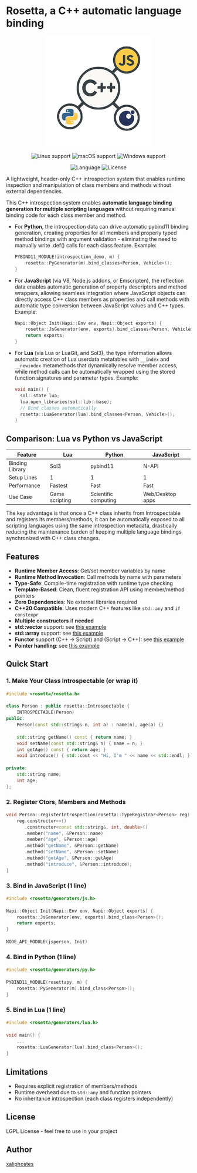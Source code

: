 # Rosetta, a C++ automatic language binding

<p align="center">
  <img src="media/logo.png" alt="Logo rosetta" width="300">
</p>

<p align="center">
  <img src="https://img.shields.io/static/v1?label=Linux&logo=linux&logoColor=white&message=support&color=success" alt="Linux support">
  <img src="https://img.shields.io/static/v1?label=macOS&logo=apple&logoColor=white&message=support&color=success" alt="macOS support">
  <img src="https://img.shields.io/static/v1?label=Windows&logo=windows&logoColor=white&message=support&color=sucess" alt="Windows support">
</p>

<p align="center">
  <img src="https://img.shields.io/badge/C%2B%2B-20+-blue.svg" alt="Language">
  <img src="https://img.shields.io/badge/license-LGPL-blue.svg" alt="License">
</p>

A lightweight, header-only C++ introspection system that enables runtime inspection and manipulation of class members and methods without external dependencies.

This C++ introspection system enables **automatic language binding generation for multiple scripting languages** without requiring manual binding code for each class member and method.

- For **Python**, the introspection data can drive automatic pybind11 binding generation, creating properties for all members and properly typed method bindings with argument validation - eliminating the need to manually write .def() calls for each class feature. Example:
  ```cpp
  PYBIND11_MODULE(introspection_demo, m) {
      rosetta::PyGenerator(m).bind_classes<Person, Vehicle>();
  }
  ```

- For **JavaScript** (via V8, Node.js addons, or Emscripten), the reflection data enables automatic generation of property descriptors and method wrappers, allowing seamless integration where JavaScript objects can directly access C++ class members as properties and call methods with automatic type conversion between JavaScript values and C++ types. Example:
  ```cpp
  Napi::Object Init(Napi::Env env, Napi::Object exports) {
      rosetta::JsGenerator(env, exports).bind_classes<Person, Vehicle>();
      return exports;
  }
  ```

- For **Lua** (via Lua or LuaGit, and Sol3), the type information allows automatic creation of Lua userdata metatables with `__index` and `__newindex` metamethods that dynamically resolve member access, while method calls can be automatically wrapped using the stored function signatures and parameter types. Example:
  ```cpp
  void main() {
    sol::state lua;
    lua.open_libraries(sol::lib::base);    
    // Bind classes automatically
    rosetta::LuaGenerator(lua).bind_classes<Person, Vehicle>();
  }
  ```


## Comparison: Lua vs Python vs JavaScript

| Feature | Lua | Python | JavaScript |
|---------|-----|--------|------------|
| Binding Library | Sol3 | pybind11 | N-API |
| Setup Lines | 1 | 1 | 1 |
| Performance | Fastest | Fast | Fast |
| Use Case | Game scripting | Scientific computing | Web/Desktop apps |

The key advantage is that once a C++ class inherits from Introspectable and registers its members/methods, it can be automatically exposed to all scripting languages using the same introspection metadata, drastically reducing the maintenance burden of keeping multiple language bindings synchronized with C++ class changes.

## Features

- **Runtime Member Access**: Get/set member variables by name
- **Runtime Method Invocation**: Call methods by name with parameters
- **Type-Safe**: Compile-time registration with runtime type checking
- **Template-Based**: Clean, fluent registration API using member/method pointers
- **Zero Dependencies**: No external libraries required
- **C++20 Compatible**: Uses modern C++ features like `std::any` and `if constexpr`
- **Multiple constructors** if **needed**
- **std::vector** support: see [this example](./examples/javascript/vector)
- **std::array** support: see [this example](./examples/javascript/array)
- **Functor** support (C++ → Script) and (Script → C++): see [this example](./examples/javascript/functors)
- **Pointer handling**: see [this example](./examples/javascript/classes)

## Quick Start

### 1. Make Your Class Introspectable (or wrap it)

```cpp
#include <rosetta/rosetta.h>

class Person : public rosetta::Introspectable {
    INTROSPECTABLE(Person)    
public:
    Person(const std::string& n, int a) : name(n), age(a) {}
    
    std::string getName() const { return name; }
    void setName(const std::string& n) { name = n; }
    int getAge() const { return age; }
    void introduce() { std::cout << "Hi, I'm " << name << std::endl; }

private:
    std::string name;
    int age;
};
```

### 2. Register Ctors, Members and Methods

```cpp
void Person::registerIntrospection(rosetta::TypeRegistrar<Person> reg) {
    reg.constructor<>()
       .constructor<const std::string&, int, double>()
       .member("name", &Person::name)
       .member("age", &Person::age)
       .method("getName", &Person::getName)
       .method("setName", &Person::setName)
       .method("getAge", &Person::getAge)
       .method("introduce", &Person::introduce);
}
```

### 3. Bind in JavaScript (1 line)

```cpp
#include <rosetta/generators/js.h>

Napi::Object Init(Napi::Env env, Napi::Object exports) {
    rosetta::JsGenerator(env, exports).bind_class<Person>();
    return exports;
}

NODE_API_MODULE(jsperson, Init)
```

### 4. Bind in Python (1 line)

```cpp
#include <rosetta/generators/py.h>

PYBIND11_MODULE(rosettapy, m) {
    rosetta::PyGenerator(m).bind_class<Person>();
}
```

### 5. Bind in Lua (1 line)

```cpp
#include <rosetta/generators/lua.h>

void main() {
    ...
    rosetta::LuaGenerator(lua).bind_class<Person>();
}
```

## Limitations

- Requires explicit registration of members/methods
- Runtime overhead due to `std::any` and function pointers
- No inheritance introspection (each class registers independently)

## License

LGPL License - feel free to use in your project

## Author
[xaliphostes](https://github.com/xaliphostes)
